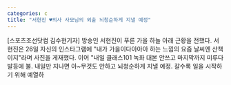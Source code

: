 ```yaml
---
categories: c
title: "서현진 ♥의사 사모님의 외출 뇌청순하게 지낼 예정"
---
```

[스포츠조선닷컴 김수현기자] 방송인 서현진이 푸른 가을 하늘 아래 근황을 전했다. 서현진은 26일 자신의 인스타그램에 "내가 가을이다아아아 하는 느낌의 요즘 날씨엔 산책이지"라며 사진을 게재했다. 이어 "내일 클래스101 녹화 대본 안쓰고 마지막까지 미루다 발등에 불. 내일만 지나면 아~무것도 안하고 뇌청순하게 지낼 예정. 갈수록 일을 시작하기 위해 예열하